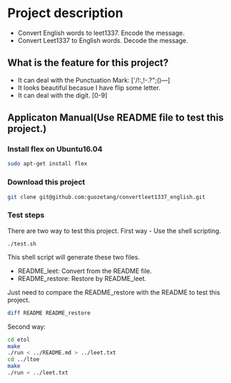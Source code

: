 # Project description

- Convert English words to leet1337. Encode the message.
- Convert Leet1337 to English words. Decode the message.

## What is the feature for this project?

- It can deal with the Punctuation Mark: ['/!:,!-\.?";()—]
- It looks beautiful becasue I have flip some letter.
- It can deal with the digit. [0-9]

## Applicaton Manual(Use README file to test this project.)

### Install flex on Ubuntu16.04

```bash
sudo apt-get install flex
```

### Download this project

```bash
git clone git@github.com:guozetang/convertleet1337_english.git
```

### Test steps

There are two way to test this project.
First way - Use the shell scripting.

`./test.sh`

This shell script will generate these two files.

- README_leet: Convert from the README file.
- README_restore: Restore by README_leet.

Just need to compare the README_restore with the README to test this project.

```bash
diff README README_restore
```

Second way:

```bash
cd etol
make
./run < ../README.md > ../leet.txt
cd ../ltoe
make
./run < ../leet.txt
```
